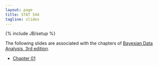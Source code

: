 ```yaml
---
layout: page
title: STAT 544
tagline: slides
---
```

{% include JB/setup %}

The following slides are associated with the chapters of [Bayesian Data Analysis, 3rd edition](../textbook.html).

- [Chapter 01](Ch01.pdf])
